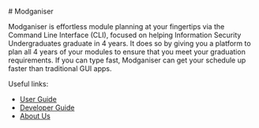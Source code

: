 <br>
# Modganiser

Modganiser is effortless module planning at your fingertips via the Command Line Interface (CLI), focused on helping Information Security Undergraduates graduate in 4 years. It does so by giving you a platform to plan all 4 years of your modules to ensure that you meet your graduation requirements. If you can type fast, Modganiser can get your schedule up faster than traditional GUI apps.

Useful links:
* [User Guide](UserGuide.md)
* [Developer Guide](DeveloperGuide.md)
* [About Us](AboutUs.md)

